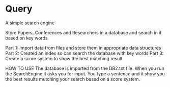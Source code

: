 # Query
A simple search engine 

Store Papers, Conferences and Researchers in a database and search in it based on key words

Part 1: Import data from files and store them in appropriate data structures
Part 2: Created an index so can search the database with key words
Part 3: Create a score system to show the best matching result

HOW TO USE
The database is imported from the DB2.txt file. When you run the SearchEngine it asks you for input.
You type a sentence and it show you the best results mutching your search based on a score system.

